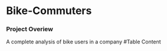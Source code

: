 # Bike-Commuters

### Project Overiew
A complete analysis of bike users in a company
 #Table Content

